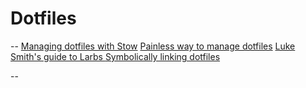 # Dotfiles

-- 
[Managing dotfiles with Stow](https://alexpearce.me/2016/02/managing-dotfiles-with-stow/)
[Painless way to manage dotfiles](https://www.freecodecamp.org/news/dive-into-dotfiles-part-2-6321b4a73608/)
[Luke Smith's guide to Larbs ](https://larbs.xyz/larbs_readme.pdf)
[Symbolically linking dotfiles](https://stackoverflow.com/questions/46534290/symlink-dotfiles)

--
